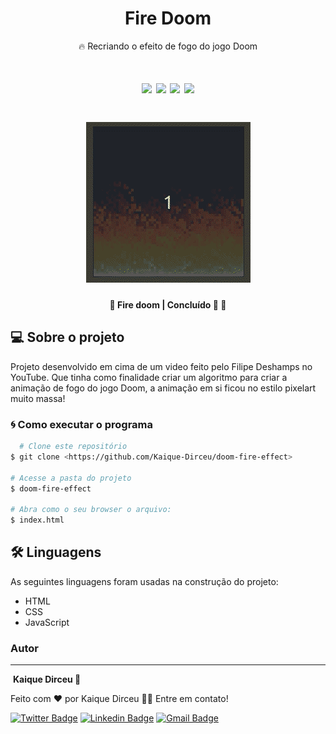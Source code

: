 <h1 align="center"> Fire Doom </h1>

<p align="center">🔥 Recriando o efeito de fogo do jogo Doom</p>

<h1 align="center">
  <img src="https://img.shields.io/bower/l/f" />
  <img src="https://img.shields.io/github/stars/Kaique-Dirceu/doom-fire-effect" />
  <img src="https://img.shields.io/github/forks/Kaique-Dirceu/doom-fire-effect" />
  <img src="https://img.shields.io/github/issues/Kaique-Dirceu/doom-fire-effect" />
</h1>

<h1 align="center">
  <img alt="fire" title="fire" src="./img/fire_doom.gif" />
</h1>

<h4 align="center"> 
	🚧  Fire doom | Concluído 🚀 🚧
</h4>

## 💻 Sobre o projeto

Projeto desenvolvido em cima de um video feito pelo Filipe Deshamps no YouTube. Que tinha como finalidade criar um algoritmo para
criar a animação de fogo do jogo Doom, a animação em si ficou no estilo pixelart muito massa!

### 🌀 Como executar o programa

```bash
  # Clone este repositório
$ git clone <https://github.com/Kaique-Dirceu/doom-fire-effect>

# Acesse a pasta do projeto 
$ doom-fire-effect

# Abra como o seu browser o arquivo:
$ index.html

```


## 🛠 Linguagens 

As seguintes linguagens foram usadas na construção do projeto:

-  HTML
-  CSS
-  JavaScript



### Autor
---
<a>
 <img style="border-radius: 50%;" src="https://avatars2.githubusercontent.com/u/62772972?s=460&u=10fdf31e61b1c2a2c0d556123a91d1e486cb567a&v=4" width="100px;" alt=""/>
<b>Kaique Dirceu 🚀</b>

Feito com ❤️ por Kaique Dirceu 👋🏽 Entre em contato!

[![Twitter Badge](https://img.shields.io/badge/-@Kaique_dirceu-1ca0f1?style=flat-square&labelColor=1ca0f1&logo=twitter&logoColor=white&link=https://twitter.com/Kaique_dirceu)](https://twitter.com/Kaique_dirceu)  [![Linkedin Badge](https://img.shields.io/badge/-Kaique-blue?style=flat-square&logo=Linkedin&logoColor=white&link=https://www.linkedin.com/in/kaique-dirceu/)](https://www.linkedin.com/in/kaique-dirceu/)  [![Gmail Badge](https://img.shields.io/badge/-dirceukaique@gmail.com-c14438?style=flat-square&logo=Gmail&logoColor=white&link=mailto:dirceukaique@gmail.com)](mailto:dirceukaique@gmail.com)
